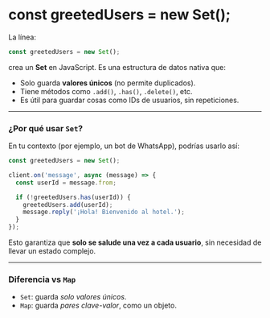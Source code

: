 


# const greetedUsers = new Set();
La línea:

```ts
const greetedUsers = new Set();
```

crea un **Set** en JavaScript. Es una estructura de datos nativa que:

* Solo guarda **valores únicos** (no permite duplicados).
* Tiene métodos como `.add()`, `.has()`, `.delete()`, etc.
* Es útil para guardar cosas como IDs de usuarios, sin repeticiones.

---

### ¿Por qué usar `Set`?

En tu contexto (por ejemplo, un bot de WhatsApp), podrías usarlo así:

```ts
const greetedUsers = new Set();

client.on('message', async (message) => {
  const userId = message.from;

  if (!greetedUsers.has(userId)) {
    greetedUsers.add(userId);
    message.reply('¡Hola! Bienvenido al hotel.');
  }
});
```

Esto garantiza que **solo se salude una vez a cada usuario**, sin necesidad de llevar un estado complejo.

---

### Diferencia vs `Map`

* `Set`: guarda *solo valores únicos*.
* `Map`: guarda *pares clave-valor*, como un objeto.


